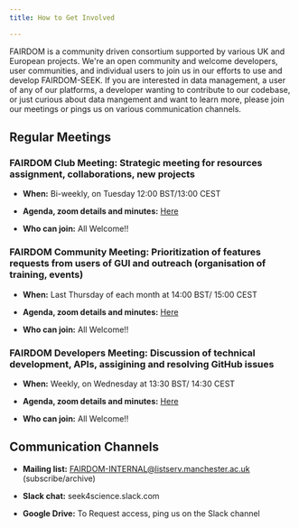 ```yaml
---
title: How to Get Involved

---
```



FAIRDOM is a community driven consortium supported by various UK and European projects. We're an open community and welcome developers, user communities, 
and individual users to join us in our efforts to use and develop FAIRDOM-SEEK.
If you are interested in data management, a user of any of our platforms, a developer wanting to contribute to our codebase, or just curious about data mangement and want to learn more, 
please join our meetings or pings us on various communication channels.

## Regular Meetings 

### FAIRDOM Club Meeting: Strategic meeting for resources assignment, collaborations, new projects

* **When:**  Bi-weekly, on Tuesday 12:00 BST/13:00 CEST

* **Agenda, zoom details and minutes:** [Here](https://docs.google.com/document/d/1HQPiXilOoNVqazvi_ktPq7fDKN_kv_tDzBFMkZ8NFHo/edit)

* **Who can join:** All Welcome!!


### FAIRDOM Community Meeting: Prioritization of features requests from users of GUI and outreach (organisation of training, events)

* **When:** Last Thursday of each month at 14:00 BST/ 15:00 CEST

* **Agenda, zoom details and minutes:**  [Here](https://docs.google.com/document/d/1tjWlIrbRXUqlqSEyu1Wnwk3sUVnc4dfhFpNM_TVWuao/edit)

* **Who can join:** All Welcome!!

### FAIRDOM Developers Meeting: Discussion of technical development, APIs, assigining and resolving GitHub issues

* **When:**  Weekly, on Wednesday at 13:30 BST/ 14:30 CEST

* **Agenda, zoom details and minutes:** [Here](https://docs.google.com/document/d/1wgkwom_tqZRinJnll-KteYn8L7UxQBAvh0fbY1tDboo/edit)

* **Who can join:** All Welcome!!



## Communication Channels 

* **Mailing list:** FAIRDOM-INTERNAL@listserv.manchester.ac.uk (subscribe/archive)

* **Slack chat:** seek4science.slack.com

* **Google Drive:** To Request access, ping us on the Slack channel
